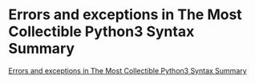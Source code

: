 # Errors and exceptions in The Most Collectible Python3 Syntax Summary
[Errors and exceptions in The Most Collectible Python3 Syntax Summary](https://aiwithcloud.com/2022/09/15/errors_and_exceptions_in_the_most_collectible_python3_syntax_summary/)